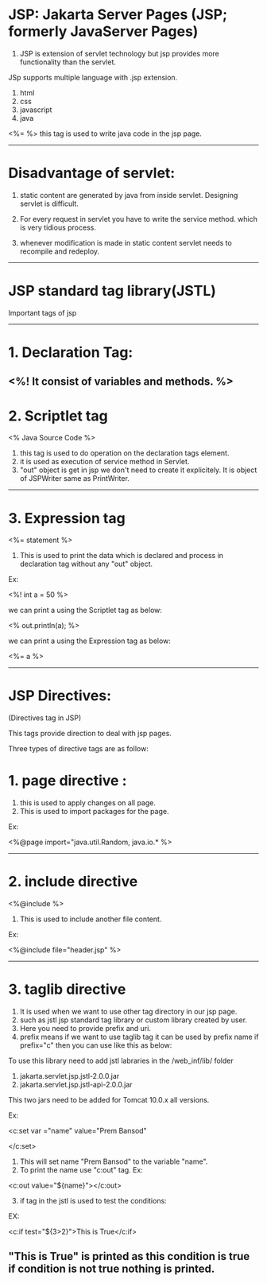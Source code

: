 # JSP: Jakarta Server Pages (JSP; formerly JavaServer Pages) 

1. JSP is extension of servlet technology but jsp provides more functionality than the servlet.

JSp supports multiple language with .jsp extension.

1. html
2. css
3. javascript
4. java

<%= %> this tag is used to write java code in the jsp page.

----------------------------------------------------------------------------------------------------------------

# Disadvantage of servlet:

1. static content are generated by java from inside servlet.
Designing servlet is difficult.

2. For every request in servlet you have to write the service method. which is very tidious process.
3. whenever modification is made in static content servlet needs to recompile and redeploy.

----------------------------------------------------------------------------------------------------------------

# JSP standard tag library(JSTL)

Important tags of jsp

----------------------------------------------------------------------------------------------------------------
# 1. Declaration Tag:

<%! 
	It consist of variables and methods.
%>
----------------------------------------------------------------------------------------------------------------
# 2. Scriptlet tag

<% 
	Java Source Code
%> 

1. this tag is used to do operation on the declaration tags element.
2. it is used as execution of service method in Servlet.
3. "out" object is get in jsp we don't need to create it explicitely. It is object of JSPWriter same as PrintWriter.

----------------------------------------------------------------------------------------------------------------

# 3. Expression tag

<%= 
	statement
%>

1. This is used to print the data which is declared and process in declaration tag without any "out" object.

Ex:

<%!
	int a = 50
%>

we can print a using the Scriptlet tag as below:

<% out.println(a); %>

we can print a using the Expression tag as below:

<%= a %>

----------------------------------------------------------------------------------------------------------------
# JSP Directives:

(Directives tag in JSP)

This tags provide direction to deal with jsp pages.

Three types of directive tags are as follow:

# 1. page directive : 

1. this is used to apply changes on all page.
2. This is used to import packages for the page.

Ex:

<%@page import="java.util.Random, java.io.* %>

----------------------------------------------------------------------------------------------------------------

# 2. include directive

<%@include %>

1. This is used to include another file content.

Ex:

<%@include file="header.jsp" %>

----------------------------------------------------------------------------------------------------------------

# 3. taglib directive


1. It is used when we want to use other tag directory in our jsp page.
2. such as jstl jsp standard tag library or custom library created by user.
3. Here you need to provide prefix and uri.
4. prefix means if we want to use taglib tag it can be used by prefix name if prefix="c" then you can use like this as below:


To use this library need to add jstl labraries in the /web_inf/lib/ folder

1. jakarta.servlet.jsp.jstl-2.0.0.jar
2. jakarta.servlet.jsp.jstl-api-2.0.0.jar

This two jars need to be added for Tomcat 10.0.x all versions.

Ex:

<c:set
	var ="name" value="Prem Bansod"
>
</c:set>

1. This will set name "Prem Bansod" to the variable "name".
2. To print the name use "c:out" tag.
Ex:

<c:out value="${name}"></c:out>

3. if tag in the jstl is used to test the conditions:

EX:

<c:if test="${3>2}">This is True</c:if>


"This is True" is printed as this condition is true if condition is not true nothing is printed.
----------------------------------------------------------------------------------------------------------------
